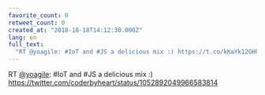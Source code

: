 ```yaml
---
favorite_count: 0
retweet_count: 0
created_at: "2018-10-18T14:12:30.000Z"
lang: en
full_text:
  "RT @yoagile: #IoT and #JS a delicious mix :) https://t.co/kKaYk12GHk"
---
```


RT [@yoagile](https://twitter.com/yoagile): #IoT and #JS a delicious mix :)
<https://twitter.com/coderbyheart/status/1052892049966583814>
